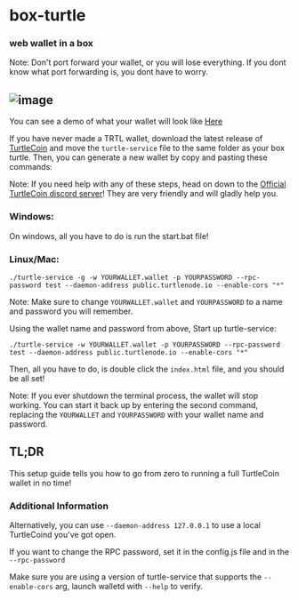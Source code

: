 # box-turtle
### web wallet in a box 


Note: Don't port forward your wallet, or you will lose everything. If you dont know what port forwarding is, you dont have to worry.

![image](https://user-images.githubusercontent.com/34389545/41516136-7ff3acf4-72a2-11e8-8241-7afb6daa9c12.png)
--

You can see a demo of what your wallet will look like [Here](https://box-turtle.turtle-coin.com/)

If you have never made a TRTL wallet, download the latest release of [TurtleCoin](http://latest.turtlecoin.lol) and move the `turtle-service` file to the same folder as your box turtle. Then, you can generate a new wallet by copy and pasting these commands:


Note: If you need help with any of these steps, head on down to the [Official TurtleCoin discord server](http://chat.turtlecoin.lol)! They are very friendly and will gladly help you.

### Windows:
On windows, all you have to do is run the start.bat file!

### Linux/Mac:
`./turtle-service -g -w YOURWALLET.wallet -p YOURPASSWORD --rpc-password test --daemon-address public.turtlenode.io --enable-cors "*"`

Note: Make sure to change `YOURWALLET.wallet` and `YOURPASSWORD` to a name and password you will remember.


Using the wallet name and password from above, Start up turtle-service:

`./turtle-service -w YOURWALLET.wallet -p YOURPASSWORD --rpc-password test --daemon-address public.turtlenode.io --enable-cors "*"`

Then, all you have to do, is double click the `index.html` file, and you should be all set!


Note: If you ever shutdown the terminal process, the wallet will stop working. You can start it back up by entering the second command, replacing the `YOURWALLET` and `YOURPASSWORD` with your wallet name and password.


## TL;DR
This setup guide tells you how to go from zero to running a full TurtleCoin wallet in no time!


### Additional Information


Alternatively, you can use `--daemon-address 127.0.0.1` to use a local TurtleCoind you've got open.


If you want to change the RPC password, set it in the config.js file and in the `--rpc-password` 


Make sure you are using a version of turtle-service that supports the `--enable-cors` arg, launch walletd with `--help` to verify.


